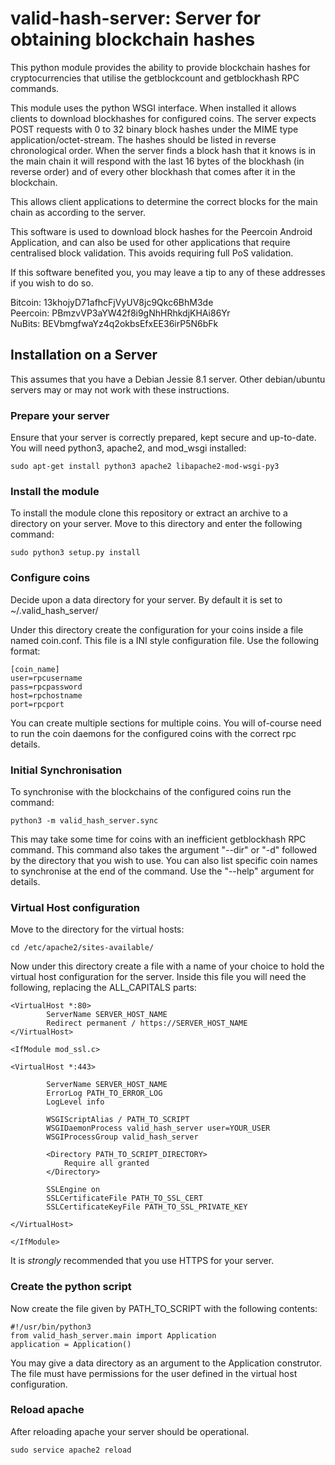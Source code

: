valid-hash-server: Server for obtaining blockchain hashes
=========================================================

This python module provides the ability to provide blockchain hashes for
cryptocurrencies that utilise the getblockcount and getblockhash RPC
commands.

This module uses the python WSGI interface. When installed it allows 
clients to download blockhashes for configured coins. The server expects
POST requests with 0 to 32 binary block hashes under the MIME type
application/octet-stream. The hashes should be listed in reverse 
chronological order. When the server finds a block hash that it knows is
in the main chain it will respond with the last 16 bytes of the blockhash
(in reverse order) and of every other blockhash that comes after it in the 
blockchain.

This allows client applications to determine the correct blocks for the
main chain as according to the server.

This software is used to download block hashes for the Peercoin Android
Application, and can also be used for other applications that require
centralised block validation. This avoids requiring full PoS validation.

If this software benefited you, you may leave a tip to any of these 
addresses if you wish to do so.

Bitcoin: 13khojyD71afhcFjVyUV8jc9Qkc6BhM3de  
Peercoin: PBmzvVP3aYW42f8i9gNhHRhkdjKHAi86Yr  
NuBits: BEVbmgfwaYz4q2okbsEfxEE36irP5N6bFk  

Installation on a Server
------------------------

This assumes that you have a Debian Jessie 8.1 server. Other debian/ubuntu
servers may or may not work with these instructions.

### Prepare your server

Ensure that your server is correctly prepared, kept secure and up-to-date.
You will need python3, apache2, and mod_wsgi installed:

```
sudo apt-get install python3 apache2 libapache2-mod-wsgi-py3
```

### Install the module

To install the module clone this repository or extract an archive to a
directory on your server. Move to this directory and enter the following
command:

```
sudo python3 setup.py install
```

### Configure coins

Decide upon a data directory for your server. By default it is set to
~/.valid_hash_server/

Under this directory create the configuration for your coins inside a
file named coin.conf. This file is a INI style configuration file. Use
the following format:

```
[coin_name]
user=rpcusername
pass=rpcpassword
host=rpchostname
port=rpcport
```

You can create multiple sections for multiple coins. You will of-course
need to run the coin daemons for the configured coins with the correct
rpc details.

### Initial Synchronisation

To synchronise with the blockchains of the configured coins run the 
command:

```
python3 -m valid_hash_server.sync
```

This may take some time for coins with an inefficient getblockhash RPC
command. This command also takes the argument "--dir" or "-d" followed
by the directory that you wish to use. You can also list specific coin
names to synchronise at the end of the command. Use the "--help"
argument for details.

### Virtual Host configuration

Move to the directory for the virtual hosts:

```
cd /etc/apache2/sites-available/
```

Now under this directory create a file with a name of your choice to
hold the virtual host configuration for the server. Inside this file
you will need the following, replacing the ALL_CAPITALS parts:

```
<VirtualHost *:80>
        ServerName SERVER_HOST_NAME
        Redirect permanent / https://SERVER_HOST_NAME
</VirtualHost>

<IfModule mod_ssl.c>

<VirtualHost *:443>

        ServerName SERVER_HOST_NAME
        ErrorLog PATH_TO_ERROR_LOG
        LogLevel info

        WSGIScriptAlias / PATH_TO_SCRIPT
        WSGIDaemonProcess valid_hash_server user=YOUR_USER
        WSGIProcessGroup valid_hash_server

        <Directory PATH_TO_SCRIPT_DIRECTORY>
            Require all granted
        </Directory>

        SSLEngine on
        SSLCertificateFile PATH_TO_SSL_CERT
        SSLCertificateKeyFile PATH_TO_SSL_PRIVATE_KEY

</VirtualHost>

</IfModule>
```

It is *strongly* recommended that you use HTTPS for your server.

### Create the python script

Now create the file given by PATH_TO_SCRIPT with the following 
contents:

```
#!/usr/bin/python3
from valid_hash_server.main import Application
application = Application()
```

You may give a data directory as an argument to the Application
construtor. The file must have permissions for the user defined in the
virtual host configuration.

### Reload apache

After reloading apache your server should be operational.

```
sudo service apache2 reload
```

